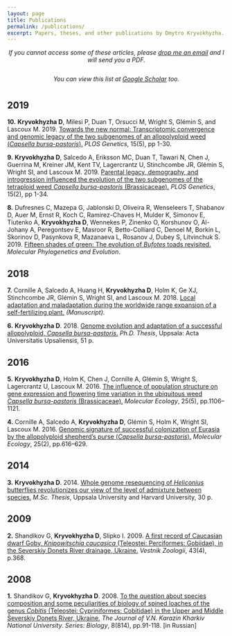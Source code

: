 ```yaml
---
layout: page
title: Publications
permalink: /publications/
excerpt: Papers, theses, and other publications by Dmytro Kryvokhyzha.
--- 
```


<div style="text-align: center; margin-bottom: 20pt; font-style: italic;">
If you cannot access some of these articles, please <a href="mailto:dmytro.kryvokhyzha@evobio.eu" title="Contact">drop me an email</a> and I will send you a PDF.
</div>

<div style="text-align: center; margin-bottom: 30pt; font-style: italic;">
You can view this list at <a href="https://scholar.google.se/citations?user=99unghgAAAAJ&hl=en" title="Google Scholar" target="_blank">Google Scholar</a> too.
</div>

## 2019

**10.** **Kryvokhyzha D**, Milesi P, Duan T, Orsucci M, Wright S, Glémin S, and Lascoux M. 2019. <a href="https://doi.org/10.1371/journal.pgen.1008131" title="PLOS Genetics" target="_blank">Towards the new normal: Transcriptomic convergence and genomic legacy of the two subgenomes of an allopolyploid weed (*Capsella bursa-pastoris*).</a> *PLOS Genetics*, 15(5), pp 1-30.

**9.** **Kryvokhyzha D**, Salcedo A, Eriksson MC, Duan T, Tawari N, Chen J, Guerrina M, Kreiner JM, Kent TV, Lagercrantz U, Stinchcombe JR, Glémin S, Wright SI, and Lascoux M. 2019. <a href="https://doi.org/10.1371/journal.pgen.1007949" title="PLOS Genetics" target="_blank">Parental legacy, demography, and introgression influenced the evolution of the two subgenomes of the tetraploid weed *Capsella bursa-pastoris* (Brassicaceae).</a> *PLOS Genetics*, 15(2), pp 1-34.

**8.** Dufresnes C, Mazepa G, Jablonski D, Oliveira R, Wenseleers T, Shabanov D,  Auer M, Ernst R, Koch C, Ramirez-Chaves H, Mulder K, Simonov E, Tiutenko A, **Kryvokhyzha D**, Wennekes P, Zinenko O, Korshunov O, Al-Johany A, Peregontsev E, Masroor R, Betto-Colliard C, Denoel M, Borkin L, Skorinov D, Pasynkova R, Mazanaeva L, Rosanov J, Dubey S, Litvinchuk S. 2019. <a href="https://doi.org/10.1016/j.ympev.2019.106615" title="Molecular Phylogenetics and Evolution" target="_blank">Fifteen shades of green: The evolution of *Bufotes* toads revisited.</a> *Molecular Phylogenetics and Evolution*.


## 2018

**7.** Cornille A, Salcedo A, Huang H, **Kryvokhyzha D**, Holm K, Ge XJ, Stinchcombe JR, Glémin S, Wright SI, and Lascoux M. 2018. <a href="https://www.biorxiv.org/content/early/2018/04/25/308619" title="bioRxiv" target="_blank">Local adaptation and maladaptation during the worldwide range expansion of a self-fertilizing plant.</a> *(Manuscript)*.

**6.** **Kryvokhyzha D**. 2018. <a href="http://urn.kb.se/resolve?urn=urn:nbn:se:uu:diva-341709" title="Uppsala University" target="_blank">Genome evolution and adaptation of a successful allopolyploid, *Capsella bursa-pastoris*.</a> *Ph.D. Thesis*, Uppsala: Acta Universitatis Upsaliensis, 51 p.

## 2016

**5.** **Kryvokhyzha D**, Holm K, Chen J, Cornille A, Glémin S, Wright S, Lagercrantz U, Lascoux M. 2016. <a href="http://doi.wiley.com/10.1111/mec.13537" title="Molecular Ecology" target="_blank">The influence of population structure on gene expression and flowering time variation in the ubiquitous weed *Capsella bursa-pastoris* (Brassicaceae).</a> *Molecular Ecology*, 25(5), pp.1106–1121.

**4.** Cornille A, Salcedo A, **Kryvokhyzha D**, Glémin S, Holm K, Wright SI, Lascoux M. 2016. <a href="http://doi.wiley.com/10.1111/mec.13491" title="Molecular Ecology" target="_blank">Genomic signature of successful colonization of Eurasia by the allopolyploid shepherd’s purse (*Capsella bursa-pastoris*).</a> *Molecular Ecology*, 25(2), pp.616–629.

## 2014

**3.** **Kryvokhyzha D**. 2014. <a href="http://urn.kb.se/resolve?urn=urn:nbn:se:uu:diva-243477" title="Uppsala University" target="_blank">Whole genome resequencing of *Heliconius* butterflies revolutionizes our view of the level of admixture between species.</a> *M.Sc. Thesis*, Uppsala University and Harvard University, 30 p.

## 2009 

**2.** Shandikov G, **Kryvokhyzha D**, Slipko I. 2009. <a href="{{ site.baseurl }}/assets/pages/Knipowitschia-caucasica_Vesnik-zoologii_2009.pdf" title="PDF">A first record of Caucasian dwarf Goby, *Knipowitschia caucasica* (Teleostei: Perciformes: Gobiidae), in the Severskiy Donets River drainage, Ukraine.</a> *Vestnik Zoologii*, 43(4), p.368.

## 2008

**1.** Shandikov G, **Kryvokhyzha D**. 2008. <a href="{{ site.baseurl }}/assets/pages/Shandikov-Kryvokhyzha-Cobitis-2008.pdf" title="PDF">To the question about species composition and some peculiarities of biology of spined loaches of the genus *Cobitis* (Teleostei: Cypriniformes: Cobitidae) in the Upper and Middle Severskiy Donets River, Ukraine.</a> *The Journal of V.N. Karazin Kharkiv National University. Series: Biology*, 8(814), pp.91-118. [in Russian]

